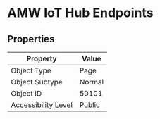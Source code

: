 

# AMW IoT Hub Endpoints



## Properties

| Property | Value |
| --- | --- |
| Object Type | Page |
| Object Subtype | Normal |
| Object ID | 50101 |
| Accessibility Level | Public | 

